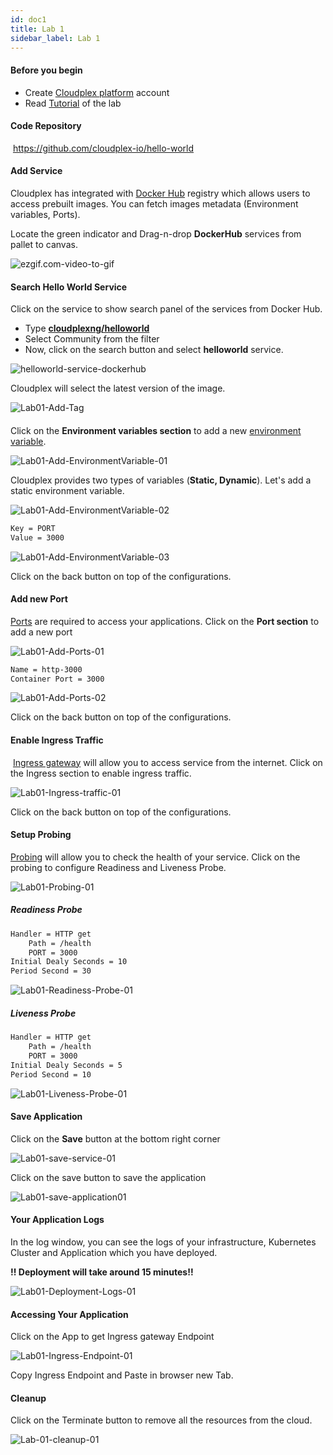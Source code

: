 ```yaml
---
id: doc1
title: Lab 1
sidebar_label: Lab 1
---
```


#### Before you begin

- Create [Cloudplex platform](https://app.cloudplex.io/register) account
- Read [Tutorial](cloudplex.io/tutorials/deployment) of the lab

#### Code Repository

​	https://github.com/cloudplex-io/hello-world

#### Add Service

Cloudplex has integrated with [Docker Hub](https://hub.docker.com/) registry which allows users to access prebuilt images. You can fetch images metadata (Environment variables, Ports).

Locate the green indicator and Drag-n-drop **DockerHub** services from pallet to canvas. 

![ezgif.com-video-to-gif](/images/ezgif.com-video-to-gif.gif)



#### Search Hello World Service

Click on the service to show search panel of the services from Docker Hub. 

- Type **[cloudplexng/helloworld](https://hub.docker.com/r/cloudplexng/helloworld)**
- Select Community from the filter
- Now, click on the search button and select **helloworld** service.



![helloworld-service-dockerhub](/images/helloworld-service-dockerhub.gif)



Cloudplex will select the latest version of the image. 

![Lab01-Add-Tag](/images/Lab01-Add-Tag.png)



#### 

Click on the **Environment variables section** to add a new [environment variable](https://kubernetes.io/docs/tasks/inject-data-application/define-environment-variable-container/#define-an-environment-variable-for-a-container).

![Lab01-Add-EnvironmentVariable-01](/images/Lab01-Add-EnvironmentVariable-01.png)



Cloudplex provides two types of variables (**Static, Dynamic**). Let's add a static environment variable.

![Lab01-Add-EnvironmentVariable-02](/images/Lab01-Add-EnvironmentVariable-02.png)

```bash
Key = PORT
Value = 3000
```

![Lab01-Add-EnvironmentVariable-03](/images/Lab01-Add-EnvironmentVariable-03.png)

Click on the back button on top of the configurations.

#### Add new Port

[Ports](https://kubernetes.io/docs/concepts/services-networking/connect-applications-service/#the-kubernetes-model-for-connecting-containers) are required to access your applications. Click on the **Port section** to add a new port

![Lab01-Add-Ports-01](/images/Lab01-Add-Ports-01.png)



```bash
Name = http-3000
Container Port = 3000
```

![Lab01-Add-Ports-02](/images/Lab01-Add-Ports-02.png)

Click on the back button on top of the configurations.

#### Enable Ingress Traffic

​	[Ingress gateway](https://istio.io/docs/tasks/traffic-management/ingress/ingress-control/) will allow you to access service from the internet. Click on the Ingress section to enable ingress traffic.

![Lab01-Ingress-traffic-01](/images/Lab01-Ingress-traffic-01.png)

Click on the back button on top of the configurations.

#### Setup Probing

[Probing](https://kubernetes.io/docs/tasks/configure-pod-container/configure-liveness-readiness-startup-probes/) will allow you to check the health of your service. Click on the probing to configure Readiness and Liveness Probe.

![Lab01-Probing-01](/images/Lab01-Probing-01.png)

##### 	Readiness Probe

```bash
Handler = HTTP get
	Path = /health
    PORT = 3000
Initial Dealy Seconds = 10
Period Second = 30
```

![Lab01-Readiness-Probe-01](/images/Lab01-Readiness-Probe-01.png)



##### Liveness Probe

```bash
Handler = HTTP get
	Path = /health
    PORT = 3000
Initial Dealy Seconds = 5
Period Second = 10
```

![Lab01-Liveness-Probe-01](/images/Lab01-Liveness-Probe-01.png)



#### Save Application

Click on the **Save** button at the bottom right corner

![Lab01-save-service-01](/images/Lab01-save-service-01.png)



Click on the save button to save the application

![Lab01-save-application01](/images/Lab01-save-application01.png)



#### Your Application Logs

In the log window, you can see the logs of your infrastructure, Kubernetes Cluster and Application which you have deployed.

**!! Deployment will take around 15 minutes!!** 

![Lab01-Deployment-Logs-01](/images/Lab01-Deployment-Logs-01.png)



#### Accessing Your Application

Click on the App to get Ingress gateway Endpoint

![Lab01-Ingress-Endpoint-01](/images/Lab01-Ingress-Endpoint-01.png)



Copy Ingress Endpoint and Paste in browser new Tab. 



#### Cleanup

Click on the Terminate button to remove all the resources from the cloud.

 ![Lab-01-cleanup-01](/images/Lab-01-cleanup-01.png)